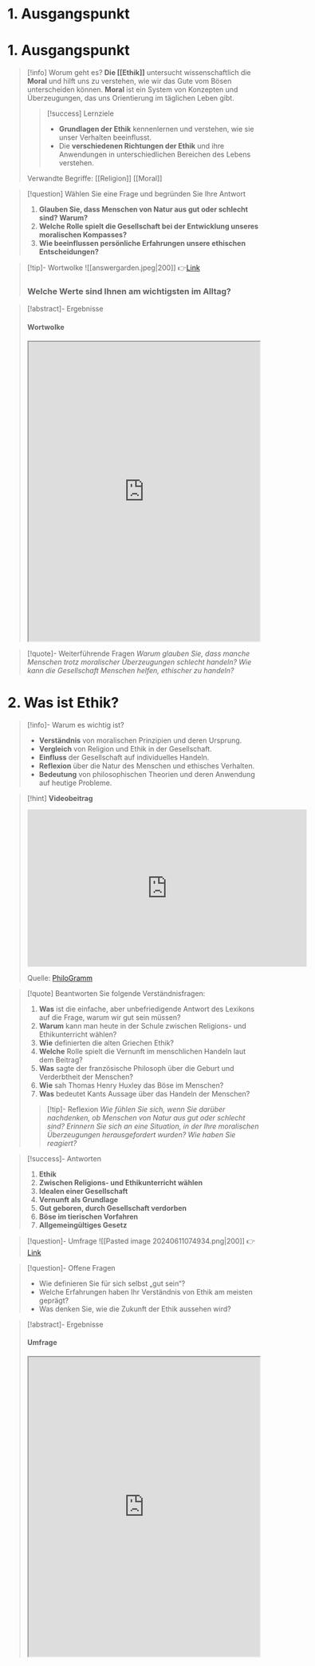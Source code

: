 # 1. Ausgangspunkt
# 1. Ausgangspunkt 
>[!info] Worum geht es? 
> **Die [[Ethik]]** untersucht wissenschaftlich die **Moral** und hilft uns zu verstehen, wie wir das Gute vom Bösen unterscheiden können. **Moral** ist ein System von Konzepten und Überzeugungen, das uns Orientierung im täglichen Leben gibt. 
>>[!success] Lernziele 
>> - **Grundlagen der Ethik** kennenlernen und verstehen, wie sie unser Verhalten beeinflusst. 
>> - Die **verschiedenen Richtungen der Ethik** und ihre Anwendungen in unterschiedlichen Bereichen des Lebens verstehen.
>
> Verwandte Begriffe: [[Religion]] [[Moral]]

>[!question] Wählen Sie eine Frage und begründen Sie Ihre Antwort
>1. **Glauben Sie, dass Menschen von Natur aus gut oder schlecht sind? Warum?**
>2. **Welche Rolle spielt die Gesellschaft bei der Entwicklung unseres moralischen Kompasses?**
>3. **Wie beeinflussen persönliche Erfahrungen unsere ethischen Entscheidungen?**

>[!tip]- Wortwolke
>![[answergarden.jpeg|200]]
>👉[Link](https://answergarden.ch/4128136)
>
>### Welche Werte sind Ihnen am wichtigsten im Alltag?

>[!abstract]- Ergebnisse 
>#### Wortwolke
><iframe width="100%" height="600" src="https://answergarden.ch/4128136" allowfullscreen allow="geolocation *; autoplay; encrypted-media"></iframe>

>[!quote]- Weiterführende Fragen
>*Warum glauben Sie, dass manche Menschen trotz moralischer Überzeugungen schlecht handeln?*
>*Wie kann die Gesellschaft Menschen helfen, ethischer zu handeln?*


# 2. Was ist Ethik?
>[!info]- Warum es wichtig ist?
>- **Verständnis** von moralischen Prinzipien und deren Ursprung.
>- **Vergleich** von Religion und Ethik in der Gesellschaft.
>- **Einfluss** der Gesellschaft auf individuelles Handeln.
>- **Reflexion** über die Natur des Menschen und ethisches Verhalten.
>- **Bedeutung** von philosophischen Theorien und deren Anwendung auf heutige Probleme.

>[!hint] **Videobeitrag**
><iframe width="560" height="315" src="https://www.youtube.com/embed/2H-CH_sNvJ0?si=BqF-asXGgiCgrXUQ" title="YouTube video player" frameborder="0" allow="accelerometer; autoplay; clipboard-write; encrypted-media; gyroscope; picture-in-picture; web-share" referrerpolicy="strict-origin-when-cross-origin" allowfullscreen></iframe>
>
>Quelle: [PhiloGramm](https://youtu.be/2H-CH_sNvJ0?si=RBPev6mtFgefcZV3)

>[!quote] Beantworten Sie folgende Verständnisfragen:
>1. **Was** ist die einfache, aber unbefriedigende Antwort des Lexikons auf die Frage, warum wir gut sein müssen?
>2. **Warum** kann man heute in der Schule zwischen Religions- und Ethikunterricht wählen?
>3. **Wie** definierten die alten Griechen Ethik?
>4. **Welche** Rolle spielt die Vernunft im menschlichen Handeln laut dem Beitrag?
>5. **Was** sagte der französische Philosoph über die Geburt und Verderbtheit der Menschen?
>6. **Wie** sah Thomas Henry Huxley das Böse im Menschen?
>7. **Was** bedeutet Kants Aussage über das Handeln der Menschen?
>>[!tip]- Reflexion
>>*Wie fühlen Sie sich, wenn Sie darüber nachdenken, ob Menschen von Natur aus gut oder schlecht sind?*
>>*Erinnern Sie sich an eine Situation, in der Ihre moralischen Überzeugungen herausgefordert wurden? Wie haben Sie reagiert?*

>[!success]- Antworten
>1. **Ethik** 
>2. **Zwischen Religions- und Ethikunterricht wählen**
>3. **Idealen einer Gesellschaft**
>4. **Vernunft als Grundlage**
>5. **Gut geboren, durch Gesellschaft verdorben**
>6. **Böse im tierischen Vorfahren**
>7. **Allgemeingültiges Gesetz**

>[!question]- Umfrage
>![[Pasted image 20240611074934.png|200]]
>👉[Link](https://forms.microsoft.com/e/CrvbWwS2GS)

>[!question]- Offene Fragen
>- Wie definieren Sie für sich selbst „gut sein“?
>- Welche Erfahrungen haben Ihr Verständnis von Ethik am meisten geprägt?
>- Was denken Sie, wie die Zukunft der Ethik aussehen wird?

>[!abstract]- Ergebnisse
>#### Umfrage
><iframe width="100%" height="600" src="https://forms.microsoft.com/Pages/AnalysisPage.aspx?AnalyzerToken=qeXpsMpMT5yueDuikqDlTRL2KGpcxkWk&id=3JD3sB8inkC07KJqJT_b3gzhkYlYD0VIpERRWTmitHRUOURSWjFFWTFGR0ZUMEE4MDA4WjlaM0JVNyQlQCNjPTEu" allowfullscreen allow="geolocation *; autoplay; encrypted-media"></iframe>
